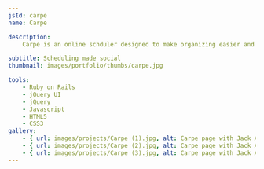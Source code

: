 ```yaml
---
jsId: carpe
name: Carpe

description:
    Carpe is an online schduler designed to make organizing easier and more socially connected. With Carpe, you can follow people to see and track their schedules, so you'll stay up to date. Planning everything from lunch-time hangouts to business meetings is now faster and pain-free.

subtitle: Scheduling made social
thumbnail: images/portfolio/thumbs/carpe.jpg

tools:
    - Ruby on Rails
    - jQuery UI
    - jQuery
    - Javascript
    - HTML5
    - CSS3
gallery:
    - { url: images/projects/Carpe (1).jpg, alt: Carpe page with Jack Altman's schedule }
    - { url: images/projects/Carpe (2).jpg, alt: Carpe page with Jack Altman's followers }
    - { url: images/projects/Carpe (3).jpg, alt: Carpe page with Jack Altman's activity }
---
```

